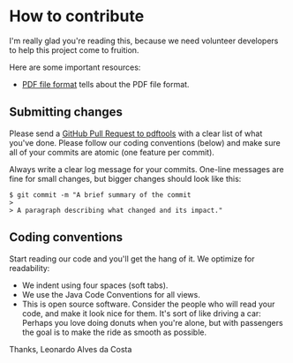 # How to contribute

I'm really glad you're reading this, because we need volunteer developers to help this project come to fruition.

Here are some important resources:

  * [PDF file format](https://www.adobe.com/devnet/acrobat/pdfs/pdf_reference_1-7.pdf) tells about the PDF file format.
 
## Submitting changes

Please send a [GitHub Pull Request to pdftools](https://github.com/leonhad/pdftools/pull/new/master) with a clear list of what you've done. Please follow our coding conventions (below) and make sure all of your commits are atomic (one feature per commit).

Always write a clear log message for your commits. One-line messages are fine for small changes, but bigger changes should look like this:

    $ git commit -m "A brief summary of the commit
    > 
    > A paragraph describing what changed and its impact."

## Coding conventions

Start reading our code and you'll get the hang of it. We optimize for readability:

  * We indent using four spaces (soft tabs).
  * We use the Java Code Conventions for all views.
  * This is open source software. Consider the people who will read your code, and make it look nice for them. It's sort of like driving a car: Perhaps you love doing donuts when you're alone, but with passengers the goal is to make the ride as smooth as possible.

Thanks,
Leonardo Alves da Costa
